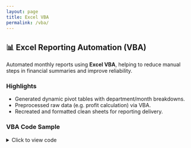 ```yaml
---
layout: page
title: Excel VBA
permalink: /vba/
---
```


## 📊 Excel Reporting Automation (VBA)

Automated monthly reports using **Excel VBA**, helping to reduce manual steps in financial summaries and improve reliability.

### Highlights

- Generated dynamic pivot tables with department/month breakdowns.
- Preprocessed raw data (e.g. profit calculation) via VBA.
- Recreated and formatted clean sheets for reporting delivery.

### VBA Code Sample

<details>
<summary>Click to view code</summary>
<pre class="overflow-x-auto bg-gray-800 text-green-400 p-4 rounded-md text-sm font-mono"><code class="language-vba">
Sub MonthlyReport()

    Dim wsData As Worksheet
    Dim wsReport As Worksheet
    Dim lastRow As Long
    Dim rng As Range
    Dim pivotCache As pivotCache
    Dim pivotTable As pivotTable
    Dim dataRange As Range
    
    ' Set worksheet references
    Set wsData = ThisWorkbook.Sheets("Data")
    
    ' Delete old Report if exists
    On Error Resume Next
    Application.DisplayAlerts = False
    ThisWorkbook.Sheets("Report").Delete
    Application.DisplayAlerts = True
    On Error GoTo 0

    ' Add new Report sheet
    Set wsReport = ThisWorkbook.Sheets.Add
    wsReport.Name = "Report"

    ' Add Profit column if not exists
    lastRow = wsData.Cells(wsData.Rows.Count, "A").End(xlUp).Row
    If wsData.Cells(1, 5).Value <> "Profit" Then
        wsData.Cells(1, 5).Value = "Profit"
        wsData.Range("E2:E" & lastRow).Formula = "=C2-D2"
        wsData.Range("E2:E" & lastRow).Value = wsData.Range("E2:E" & lastRow).Value
    End If

    ' Define data range
    Set dataRange = wsData.Range("A1").CurrentRegion

    ' Create pivot table cache
    Set pivotCache = ThisWorkbook.PivotCaches.Create( _
        SourceType:=xlDatabase, _
        SourceData:=dataRange)

    ' Create pivot table
    Set pivotTable = pivotCache.CreatePivotTable( _
        TableDestination:=wsReport.Range("A3"), _
        TableName:="MonthlySummary")

    ' Configure pivot table
    With pivotTable
        .PivotFields("Month").Orientation = xlRowField
        .PivotFields("Department").Orientation = xlColumnField
        .AddDataField .PivotFields("Profit"), "Total Profit", xlSum
    End With

    ' Title
    wsReport.Range("A1").Value = "Monthly Profit Summary"
    wsReport.Range("A1").Font.Size = 14
    wsReport.Range("A1").Font.Bold = True

    MsgBox "Monthly report generated on sheet 'Report'.", vbInformation

End Sub
</code></pre>
</details>